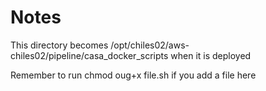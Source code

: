 # Notes

This directory becomes /opt/chiles02/aws-chiles02/pipeline/casa_docker_scripts when it is deployed

Remember to run chmod oug+x file.sh if you add a file here

